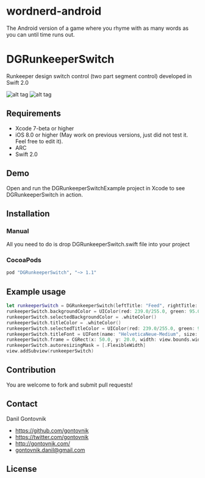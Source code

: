 # wordnerd-android
The Android version of a game where you rhyme with as many words as you can until time runs out.

# DGRunkeeperSwitch
Runkeeper design switch control (two part segment control) developed in Swift 2.0

![alt tag](https://raw.githubusercontent.com/gontovnik/DGRunkeeperSwitch/master/DGRunkeeperSwitch.png)
![alt tag](https://raw.githubusercontent.com/gontovnik/DGRunkeeperSwitch/master/DGRunkeeperSwitch.gif)

## Requirements
* Xcode 7-beta or higher
* iOS 8.0 or higher (May work on previous versions, just did not test it. Feel free to edit it).
* ARC
* Swift 2.0

## Demo

Open and run the DGRunkeeperSwitchExample project in Xcode to see DGRunkeeperSwitch in action.

## Installation

### Manual

All you need to do is drop DGRunkeeperSwitch.swift file into your project

### CocoaPods

``` ruby
pod "DGRunkeeperSwitch", "~> 1.1"
```

## Example usage

``` swift
let runkeeperSwitch = DGRunkeeperSwitch(leftTitle: "Feed", rightTitle: "Leaderboard")
runkeeperSwitch.backgroundColor = UIColor(red: 239.0/255.0, green: 95.0/255.0, blue: 49.0/255.0, alpha: 1.0)
runkeeperSwitch.selectedBackgroundColor = .whiteColor()
runkeeperSwitch.titleColor = .whiteColor()
runkeeperSwitch.selectedTitleColor = UIColor(red: 239.0/255.0, green: 95.0/255.0, blue: 49.0/255.0, alpha: 1.0)
runkeeperSwitch.titleFont = UIFont(name: "HelveticaNeue-Medium", size: 13.0)
runkeeperSwitch.frame = CGRect(x: 50.0, y: 20.0, width: view.bounds.width - 100.0, height: 30.0)
runkeeperSwitch.autoresizingMask = [.FlexibleWidth]
view.addSubview(runkeeperSwitch)
```

## Contribution

You are welcome to fork and submit pull requests!

## Contact

Danil Gontovnik

- https://github.com/gontovnik
- https://twitter.com/gontovnik
- http://gontovnik.com/
- gontovnik.danil@gmail.com

## License
